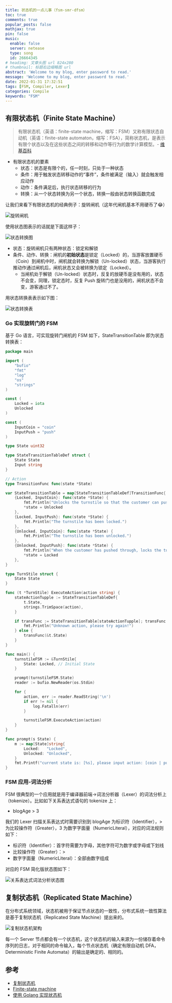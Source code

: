 ```yaml
---
title: 状态机的一点儿事（fsm-smr-dfsm）
toc: true
comments: true
popular_posts: false
mathjax: true
pin: false
music:
  enable: false
  server: netease
  type: song
  id: 26664345
# headimg: 文章头图 url 824x280
# thumbnail: 标题右边缩略图 url
abstract: 'Welcome to my blog, enter password to read.'
message: 'Welcome to my blog, enter password to read.'
date: 2022-01-31 17:32:51
tags: [FSM, Compiler, Lexer]
categories: Compile
keywords: "FSM"
---
```



## 有限状态机（Finite State Machine）

> 有限状态机（英语：finite-state machine，缩写：FSM）又称有限状态自动机（英语：finite-state automaton，缩写：FSA），简称状态机，是表示有限个状态以及在这些状态之间的转移和动作等行为的数学计算模型。- [维基百科](https://zh.wikipedia.org/wiki/%E6%9C%89%E9%99%90%E7%8A%B6%E6%80%81%E6%9C%BA)

- 有限状态机的要素
  - 状态：状态是有限个的，任一时刻，只处于一种状态
  - 条件：用于触发状态转移动作的“事件”，条件被满足（输入）就会触发相应动作
  - 动作：条件满足后，执行状态转移的行为
  - 转换：从一个状态转换为另一个状态，转换一般由状态转换函数完成

让我们来看下有限状态机的经典例子：旋转闸机（这年代闸机基本不用硬币了😂）

![旋转闸机](https://cdn.jsdelivr.net/gh/yeshan333/jsDelivrCDN@main/R.jpg)

使用状态图表示的话就是下面这样子：

![状态转换图](https://cdn.jsdelivr.net/gh/yeshan333/jsDelivrCDN@main/fsm.png)

- 状态：旋转闸机只有两种状态：锁定和解锁
- 条件、动作、转换：闸机的**初始状态**是锁定（Locked）的，当游客放置硬币（Coin）到闸机中时，闸机就会转换为解锁（Un-locked）状态，当游客执行推动作通过闸机后，闸机状态又会被转换为锁定（Locked）。
  - 当闸机处于解锁（Un-locked）状态时，反复的放硬币是没有用的，状态不会变，同理，锁定态时，反复 Push 旋转门也是没用的，闸机状态不会变，游客通过不了。

用状态转换表表示如下图：

![状态转换表](https://cdn.jsdelivr.net/gh/yeshan333/jsDelivrCDN@main/fsm-table.png)

### Go 实现旋转门的 FSM

基于 Go 语言，可实现旋转门闸机的 FSM 如下，StateTransitionTable 即为状态转换表：

```go
package main

import (
	"bufio"
	"fmt"
	"log"
	"os"
	"strings"
)

const (
	Locked = iota
	Unlocked
)

const (
	InputCoin = "coin"
	InputPush = "push"
)

type State uint32

type StateTransitionTableDef struct {
	State State
	Input string
}

// Action
type TransitionFunc func(state *State)

var StateTransitionTable = map[StateTransitionTableDef]TransitionFunc{
	{Locked, InputCoin}: func(state *State) {
		fmt.Println("Unlocks the turnstile so that the customer can push through.")
		*state = Unlocked
	},
	{Locked, InputPush}: func(state *State) {
		fmt.Println("The turnstile has been locked.")
	},
	{Unlocked, InputCoin}: func(state *State) {
		fmt.Println("The turnstile has been unlocked.")
	},
	{Unlocked, InputPush}: func(state *State) {
		fmt.Println("When the customer has pushed through, locks the turnstile.")
		*state = Locked
	},
}

type TurnStile struct {
	State State
}

func (t *TurnStile) ExecuteAction(action string) {
	stateActionTupple := StateTransitionTableDef{
		t.State,
		strings.TrimSpace(action),
	}

	if transFunc := StateTransitionTable[stateActionTupple]; transFunc == nil {
		fmt.Println("Unknown action, please try again!")
	} else {
		transFunc(&t.State)
	}
}

func main() {
	turnstileFSM := &TurnStile{
		State: Locked, // Initial State
	}

	prompt(turnstileFSM.State)
	reader := bufio.NewReader(os.Stdin)

	for {
		action, err := reader.ReadString('\n')
		if err != nil {
			log.Fatalln(err)
		}

		turnstileFSM.ExecuteAction(action)
	}
}

func prompt(s State) {
	m := map[State]string{
		Locked:   "Locked",
		Unlocked: "Unlocked",
	}
	fmt.Printf("current state is: [%s], please input action: [coin | push]: \n", m[s])
}
```

### FSM 应用-词法分析

FSM 很典型的一个应用就是用于编译器前端->词法分析器（Lexer）的词法分析上（tokenize）。比如如下关系表达式语句的 tokenize 上：

- blogAge > 3

我们的 Lexer 扫描关系表达式时需要识别到 blogAge 为标识符（Identifier），> 为比较操作符（Greater），3 为数字字面量（NumericLiteral），对应的词法规则如下：
- 标识符（Identifier）：首字符需要为字母，其他字符可为数字或字母或下划线
- 比较操作符（Greater）：>
- 数字字面量（NumericLiteral）：全部由数字组成

对应的 FSM 简化版状态图如下：

![关系表达式词法分析状态图](https://cdn.jsdelivr.net/gh/yeshan333/jsDelivrCDN@main/fsm-expr.png)

## 复制状态机（Replicated State Machine）

在分布式系统领域，状态机被用于保证节点状态的一致性，分布式系统一致性算法是基于复制状态机（Replicated State Machine）提出来的。

![复制状态机架构](https://cdn.jsdelivr.net/gh/yeshan333/jsDelivrCDN@main/Figure-1-Replicated-state-machine-architecture.png)

每一个 Server 节点都会有一个状态机，这个状态机的输入来源为一份储存着命令序列的日志，对于相同的命令输入，每个节点状态机（确定有限自动机 DFA，Deterministic Finite Automata）的输出是确定的、相同的。

## 参考

- [复制状态机](https://knowledge-sharing.gitbooks.io/raft/content/chapter2.html)
- [Finite-state machine](https://en.wikipedia.org/wiki/Finite-state_machine)
- [使用 Golang 实现状态机](https://www.cnblogs.com/double12gzh/p/13621445.html)